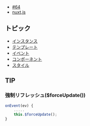 - [#64](https://github.com/hdknr/scriptogr.am/issues/64)
- [nuxt.js](nextjs/README.md)

## トピック

- [インスタンス](vue.instance.md)
- [テンプレート](vue.template.md)
- [イベント](vue.events.md)
- [コンポーネント](vue.components.md)
- [スタイル](vue.style.md)

## TIP

### 強制リフレッシュ($forceUpdate())

~~~js
onEvent(ev) {
    .....
    this.$forceUpdate();
}
~~~
